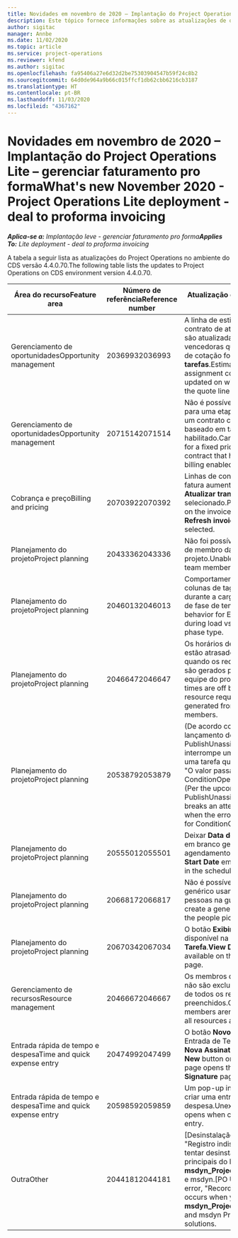 ```yaml
---
title: Novidades em novembro de 2020 – Implantação do Project Operations Lite – gerenciar faturamento pro forma
description: Este tópico fornece informações sobre as atualizações de qualidade disponíveis na versão de novembro de 2020 da implantação do Project Operations Lite – gerenciar faturamento pro forma.
author: sigitac
manager: Annbe
ms.date: 11/02/2020
ms.topic: article
ms.service: project-operations
ms.reviewer: kfend
ms.author: sigitac
ms.openlocfilehash: fa95406a27e6d32d2be75303904547b59f24c8b2
ms.sourcegitcommit: 64d0de964a9b66c015ffcf1db62cbb6216cb3187
ms.translationtype: HT
ms.contentlocale: pt-BR
ms.lasthandoff: 11/03/2020
ms.locfileid: "4367162"
---
```

# <a name="whats-new-november-2020---project-operations-lite-deployment---deal-to-proforma-invoicing"></a><span data-ttu-id="c469d-103">Novidades em novembro de 2020 – Implantação do Project Operations Lite – gerenciar faturamento pro forma</span><span class="sxs-lookup"><span data-stu-id="c469d-103">What's new November 2020 - Project Operations Lite deployment - deal to proforma invoicing</span></span>

<span data-ttu-id="c469d-104">_**Aplica-se a:** Implantação leve - gerenciar faturamento pro forma_</span><span class="sxs-lookup"><span data-stu-id="c469d-104">_**Applies To:** Lite deployment - deal to proforma invoicing_</span></span>

<span data-ttu-id="c469d-105">A tabela a seguir lista as atualizações do Project Operations no ambiente do CDS versão 4.4.0.70.</span><span class="sxs-lookup"><span data-stu-id="c469d-105">The following table lists the updates to Project Operations on CDS environment version 4.4.0.70.</span></span>

| <span data-ttu-id="c469d-106">Área do recurso</span><span class="sxs-lookup"><span data-stu-id="c469d-106">Feature area</span></span>                 | <span data-ttu-id="c469d-107">Número de referência</span><span class="sxs-lookup"><span data-stu-id="c469d-107">Reference number</span></span> | <span data-ttu-id="c469d-108">Atualização de qualidade</span><span class="sxs-lookup"><span data-stu-id="c469d-108">Quality update</span></span>                                                                                                                                                                    |
|------------------------------|------------------|-----------------------------------------------------------------------------------------------------------------------------------------------------------------------------------|
| <span data-ttu-id="c469d-109">  Gerenciamento de oportunidades</span><span class="sxs-lookup"><span data-stu-id="c469d-109">Opportunity management</span></span>       | <span data-ttu-id="c469d-110">2036993</span><span class="sxs-lookup"><span data-stu-id="c469d-110">2036993</span></span>          | <span data-ttu-id="c469d-111">A linha de estimativa e as linhas de contrato de atribuição de recursos são atualizadas nas cotações vencedoras quando o tipo de linha de cotação for **Todas as tarefas**.</span><span class="sxs-lookup"><span data-stu-id="c469d-111">Estimate line and resource   assignment contract lines are updated on winning quotes when the quote line   type is **All tasks**.</span></span>                                                 |
| <span data-ttu-id="c469d-112">  Gerenciamento de oportunidades</span><span class="sxs-lookup"><span data-stu-id="c469d-112">Opportunity management</span></span>       | <span data-ttu-id="c469d-113">2071514</span><span class="sxs-lookup"><span data-stu-id="c469d-113">2071514</span></span>          | <span data-ttu-id="c469d-114">Não é possível criar uma fatura para uma etapa de preço fixo em um contrato com o faturamento baseado em tarefas habilitado.</span><span class="sxs-lookup"><span data-stu-id="c469d-114">Can't create an invoice for a   fixed price milestone on a contract that has task-based billing enabled.</span></span>                                                                          |
| <span data-ttu-id="c469d-115">Cobrança e preço</span><span class="sxs-lookup"><span data-stu-id="c469d-115">Billing and pricing</span></span>          | <span data-ttu-id="c469d-116">2070392</span><span class="sxs-lookup"><span data-stu-id="c469d-116">2070392</span></span>          | <span data-ttu-id="c469d-117">Linhas de contrato do projeto na fatura aumentam sempre que **Atualizar transações de fatura** é selecionado.</span><span class="sxs-lookup"><span data-stu-id="c469d-117">Project contract lines on the   invoice increase every time **Refresh invoice transactions** is   selected.</span></span>                                                                       |
| <span data-ttu-id="c469d-118">Planejamento do projeto</span><span class="sxs-lookup"><span data-stu-id="c469d-118">Project planning</span></span>             | <span data-ttu-id="c469d-119">2043336</span><span class="sxs-lookup"><span data-stu-id="c469d-119">2043336</span></span>          | <span data-ttu-id="c469d-120">Não foi possível excluir um registro de membro da equipe do projeto.</span><span class="sxs-lookup"><span data-stu-id="c469d-120">Unable to delete a project team member record.</span></span>                                                                                                                                    |
| <span data-ttu-id="c469d-121">Planejamento do projeto</span><span class="sxs-lookup"><span data-stu-id="c469d-121">Project planning</span></span>             | <span data-ttu-id="c469d-122">2046013</span><span class="sxs-lookup"><span data-stu-id="c469d-122">2046013</span></span>          | <span data-ttu-id="c469d-123">Comportamento inconsistente de colunas de tag de Estimativas durante a carga x ao alterar o tipo de fase de tempo.</span><span class="sxs-lookup"><span data-stu-id="c469d-123">Inconsistent behavior for   Estimates tag columns during load vs. on change of time-phase type.</span></span>                                                                                   |
| <span data-ttu-id="c469d-124">Planejamento do projeto</span><span class="sxs-lookup"><span data-stu-id="c469d-124">Project planning</span></span>             | <span data-ttu-id="c469d-125">2046647</span><span class="sxs-lookup"><span data-stu-id="c469d-125">2046647</span></span>          | <span data-ttu-id="c469d-126">Os horários de início e término estão atrasados em uma hora quando os requisitos de recursos são gerados pelos membros da equipe do projeto.</span><span class="sxs-lookup"><span data-stu-id="c469d-126">Start and end times are off by   an hour when resource requirements are generated from project team members.</span></span>                                                                      |
| <span data-ttu-id="c469d-127">Planejamento do projeto</span><span class="sxs-lookup"><span data-stu-id="c469d-127">Project planning</span></span>             | <span data-ttu-id="c469d-128">2053879</span><span class="sxs-lookup"><span data-stu-id="c469d-128">2053879</span></span>          | <span data-ttu-id="c469d-129">(De acordo com o futuro lançamento do CDS) PublishUnassignedAssignments interrompe uma tentativa de salvar uma tarefa quando surge o erro, "O valor passado para ConditionOperator.In está vazio."</span><span class="sxs-lookup"><span data-stu-id="c469d-129">(Per the upcoming CDS   rollout)   PublishUnassignedAssignments   breaks an attempt to save a task when  the error, "The   value passed for ConditionOperator.In is   empty."</span></span> |
| <span data-ttu-id="c469d-130">Planejamento do projeto</span><span class="sxs-lookup"><span data-stu-id="c469d-130">Project planning</span></span>             | <span data-ttu-id="c469d-131">2055501</span><span class="sxs-lookup"><span data-stu-id="c469d-131">2055501</span></span>          | <span data-ttu-id="c469d-132">Deixar **Data de Início do Projeto** em branco gera falha no agendamento.</span><span class="sxs-lookup"><span data-stu-id="c469d-132">Leaving the **Project Start   Date** empty causes a failure in the schedule.</span></span>                                                                                                      |
| <span data-ttu-id="c469d-133">Planejamento do projeto</span><span class="sxs-lookup"><span data-stu-id="c469d-133">Project planning</span></span>             | <span data-ttu-id="c469d-134">2066817</span><span class="sxs-lookup"><span data-stu-id="c469d-134">2066817</span></span>          | <span data-ttu-id="c469d-135">Não é possível criar um recurso genérico usando o seletor de pessoas na guia **Tarefas**.</span><span class="sxs-lookup"><span data-stu-id="c469d-135">Can't create a generic   resource   using the people picker on   the **Tasks** tab.</span></span>                                                                                               |
| <span data-ttu-id="c469d-136">Planejamento do projeto</span><span class="sxs-lookup"><span data-stu-id="c469d-136">Project planning</span></span>             | <span data-ttu-id="c469d-137">2067034</span><span class="sxs-lookup"><span data-stu-id="c469d-137">2067034</span></span>          | <span data-ttu-id="c469d-138">O botão **Exibir Detalhes** não está disponível na página **Detalhes da Tarefa**.</span><span class="sxs-lookup"><span data-stu-id="c469d-138">**View Details** button isn't available on the **Details of Task** page.</span></span>                                                                                                         |
| <span data-ttu-id="c469d-139">Gerenciamento de recursos</span><span class="sxs-lookup"><span data-stu-id="c469d-139">Resource management</span></span>          | <span data-ttu-id="c469d-140">2046667</span><span class="sxs-lookup"><span data-stu-id="c469d-140">2046667</span></span>          | <span data-ttu-id="c469d-141">Os membros de equipe genéricos não são excluídos mesmo depois de todos os recursos terem sido preenchidos.</span><span class="sxs-lookup"><span data-stu-id="c469d-141">Generic team members aren't   deleted even after all resources are fulfilled.</span></span>                                                                                                     |
| <span data-ttu-id="c469d-142">Entrada rápida de tempo e despesa</span><span class="sxs-lookup"><span data-stu-id="c469d-142">Time and quick expense entry</span></span> | <span data-ttu-id="c469d-143">2047499</span><span class="sxs-lookup"><span data-stu-id="c469d-143">2047499</span></span>          | <span data-ttu-id="c469d-144">O botão **Novo** na página de Entrada de Tempo abre a página **Nova Assinatura de E-mail**.</span><span class="sxs-lookup"><span data-stu-id="c469d-144">The **New** button on the Time   Entry page opens the **New Email Signature** page.</span></span>                                                                                               |
| <span data-ttu-id="c469d-145">Entrada rápida de tempo e despesa</span><span class="sxs-lookup"><span data-stu-id="c469d-145">Time and quick expense entry</span></span> | <span data-ttu-id="c469d-146">2059859</span><span class="sxs-lookup"><span data-stu-id="c469d-146">2059859</span></span>          | <span data-ttu-id="c469d-147">Um pop-up inesperado abre ao criar uma entrada de despesa.</span><span class="sxs-lookup"><span data-stu-id="c469d-147">Unexpected   pop-up opens when creating an expense entry.</span></span>                                                                                                                         |
| <span data-ttu-id="c469d-148">Outra</span><span class="sxs-lookup"><span data-stu-id="c469d-148">Other</span></span>                        | <span data-ttu-id="c469d-149">2044181</span><span class="sxs-lookup"><span data-stu-id="c469d-149">2044181</span></span>          | <span data-ttu-id="c469d-150">[Desinstalação do PO] – O erro "Registro indisponível" ocorre ao tentar desinstalar as soluções principais do Project Service **msdyn_ProjectServiceCore_Patch** e msdyn.</span><span class="sxs-lookup"><span data-stu-id="c469d-150">[PO Uninstallation] - The error,   "Record is unavailable" occurs when you try to uninstall   **msdyn_ProjectServiceCore_Patch** and msdyn Project service core solutions.</span></span>        |
